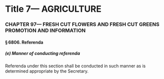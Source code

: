 
# Title 7— AGRICULTURE
### CHAPTER 97— FRESH CUT FLOWERS AND FRESH CUT GREENS PROMOTION AND INFORMATION
#### § 6806. Referenda
##### (e) Manner of conducting referenda

Referenda under this section shall be conducted in such manner as is determined appropriate by the Secretary.
